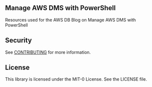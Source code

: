 ## Manage AWS DMS with PowerShell

Resources used for the AWS DB Blog on Manage AWS DMS with PowerShell

## Security

See [CONTRIBUTING](CONTRIBUTING.md#security-issue-notifications) for more information.

## License

This library is licensed under the MIT-0 License. See the LICENSE file.

